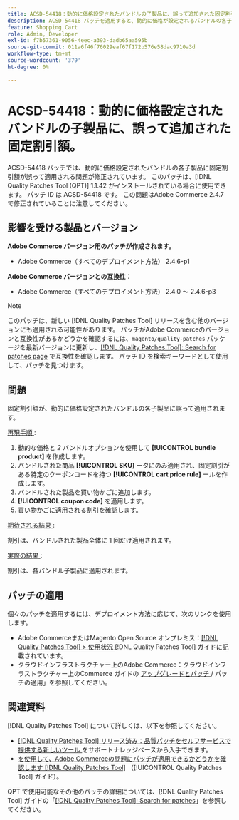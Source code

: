 ```yaml
---
title: ACSD-54418：動的に価格設定されたバンドルの子製品に、誤って追加された固定割引額
description: ACSD-54418 パッチを適用すると、動的に価格が設定されるバンドルの各子製品に固定割引額が誤って適用されるAdobe Commerceの問題を修正できます。
feature: Shopping Cart
role: Admin, Developer
exl-id: f7b57361-9056-4eec-a393-dadb65aa595b
source-git-commit: 011a6f46f76029eaf67f172b576e58dac9710a3d
workflow-type: tm+mt
source-wordcount: '379'
ht-degree: 0%

---
```


# ACSD-54418：動的に価格設定されたバンドルの子製品に、誤って追加された固定割引額。

ACSD-54418 パッチでは、動的に価格設定されたバンドルの各子製品に固定割引額が誤って適用される問題が修正されています。 このパッチは、[!DNL Quality Patches Tool (QPT)] 1.1.42 がインストールされている場合に使用できます。 パッチ ID は ACSD-54418 です。 この問題はAdobe Commerce 2.4.7 で修正されていることに注意してください。

## 影響を受ける製品とバージョン

**Adobe Commerce バージョン用のパッチが作成されます。**

* Adobe Commerce（すべてのデプロイメント方法） 2.4.6-p1

**Adobe Commerce バージョンとの互換性：**

* Adobe Commerce（すべてのデプロイメント方法） 2.4.0 ～ 2.4.6-p3

>[!NOTE]
>
>このパッチは、新しい [!DNL Quality Patches Tool] リリースを含む他のバージョンにも適用される可能性があります。 パッチがAdobe Commerceのバージョンと互換性があるかどうかを確認するには、`magento/quality-patches` パッケージを最新バージョンに更新し、[[!DNL Quality Patches Tool]: Search for patches page](https://experienceleague.adobe.com/tools/commerce-quality-patches/index.html?lang=ja) で互換性を確認します。 パッチ ID を検索キーワードとして使用して、パッチを見つけます。

## 問題

固定割引額が、動的に価格設定されたバンドルの各子製品に誤って適用されます。

<u> 再現手順 </u>:

1. 動的な価格と *2* バンドルオプションを使用して **[!UICONTROL bundle product]** を作成します。
1. バンドルされた商品 **[!UICONTROL SKU]** ータにのみ適用され、固定割引がある特定のクーポンコードを持つ **[!UICONTROL cart price rule]** ールを作成します。
1. バンドルされた製品を買い物かごに追加します。
1. **[!UICONTROL coupon code]** を適用します。
1. 買い物かごに適用される割引を確認します。

<u> 期待される結果 </u>:

割引は、バンドルされた製品全体に 1 回だけ適用されます。

<u> 実際の結果 </u>:

割引は、各バンドル子製品に適用されます。

## パッチの適用

個々のパッチを適用するには、デプロイメント方法に応じて、次のリンクを使用します。

* Adobe CommerceまたはMagento Open Source オンプレミス：[[!DNL Quality Patches Tool] > 使用状況 ](/help/tools/quality-patches-tool/usage.md) [!DNL Quality Patches Tool] ガイドに記載されています。
* クラウドインフラストラクチャー上のAdobe Commerce：クラウドインフラストラクチャー上のCommerce ガイドの [ アップグレードとパッチ ](https://experienceleague.adobe.com/docs/commerce-cloud-service/user-guide/develop/upgrade/apply-patches.html?lang=ja)/ パッチの適用」を参照してください。

## 関連資料

[!DNL Quality Patches Tool] について詳しくは、以下を参照してください。

* [[!DNL Quality Patches Tool]  リリース済み：品質パッチをセルフサービスで提供する新しいツール ](https://experienceleague.adobe.com/ja/docs/commerce-operations/tools/quality-patches-tool/quality-patches-tool-to-self-serve-quality-patches) をサポートナレッジベースから入手できます。
* [ を使用して、Adobe Commerceの問題にパッチが適用できるかどうかを確認します  [!DNL Quality Patches Tool]](/help/tools/quality-patches-tool/patches-available-in-qpt/check-patch-for-magento-issue-with-magento-quality-patches.md) （[!UICONTROL Quality Patches Tool] ガイド）。


QPT で使用可能なその他のパッチの詳細については、[!DNL Quality Patches Tool] ガイドの「[[!DNL Quality Patches Tool]: Search for patches](https://experienceleague.adobe.com/tools/commerce-quality-patches/index.html?lang=ja)」を参照してください。
